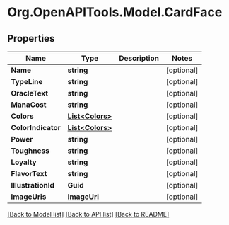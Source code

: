 # Org.OpenAPITools.Model.CardFace

## Properties

Name | Type | Description | Notes
------------ | ------------- | ------------- | -------------
**Name** | **string** |  | [optional] 
**TypeLine** | **string** |  | [optional] 
**OracleText** | **string** |  | [optional] 
**ManaCost** | **string** |  | [optional] 
**Colors** | [**List&lt;Colors&gt;**](Colors.md) |  | [optional] 
**ColorIndicator** | [**List&lt;Colors&gt;**](Colors.md) |  | [optional] 
**Power** | **string** |  | [optional] 
**Toughness** | **string** |  | [optional] 
**Loyalty** | **string** |  | [optional] 
**FlavorText** | **string** |  | [optional] 
**IllustrationId** | **Guid** |  | [optional] 
**ImageUris** | [**ImageUri**](ImageUri.md) |  | [optional] 

[[Back to Model list]](../README.md#documentation-for-models) [[Back to API list]](../README.md#documentation-for-api-endpoints) [[Back to README]](../README.md)

